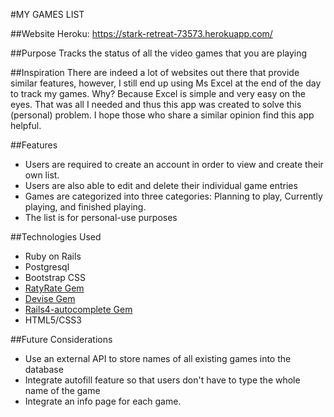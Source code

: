 #MY GAMES LIST

##Website
Heroku: https://stark-retreat-73573.herokuapp.com/

##Purpose
Tracks the status of all the video games that you are playing

##Inspiration
There are indeed a lot of websites out there that provide similar features, however, I still end up using Ms Excel at the end of the day to track my games. Why? Because Excel is simple and very easy on the eyes. That was all I needed and thus this app was created to solve this (personal) problem. I hope those who share a similar opinion find this app helpful.

##Features
* Users are required to create an account in order to view and create their own list.
* Users are also able to edit and delete their individual game entries
* Games are categorized into three categories: Planning to play, Currently playing, and finished playing.
* The list is for personal-use purposes

##Technologies Used
* Ruby on Rails
* Postgresql
* Bootstrap CSS
* [RatyRate Gem](https://github.com/wazery/ratyrate)
* [Devise Gem](https://github.com/plataformatec/devise)
* [Rails4-autocomplete Gem](https://github.com/peterwillcn/rails4-autocomplete) 
* HTML5/CSS3

##Future Considerations
* Use an external API to store names of all existing games into the database
* Integrate autofill feature so that users don't have to type the whole name of the game
* Integrate an info page for each game.
